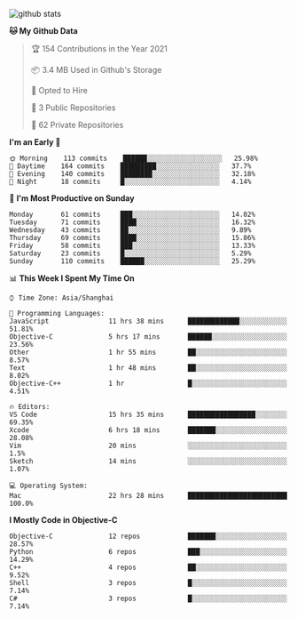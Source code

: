 
![github stats](https://github-readme-stats.vercel.app/api?username=ChesterYue&show_icons=true&count_private=true)

<!-- ![wakatime](https://github-readme-stats.vercel.app/api/wakatime?username=ChesterYue&layout=compact) -->

<!-- ![wakatime](https://github-readme-stats.vercel.app/api/top-langs/?username=ChesterYue&layout=compact) -->

<!--START_SECTION:waka-->
**🐱 My Github Data** 

> 🏆 154 Contributions in the Year 2021
 > 
> 📦 3.4 MB Used in Github's Storage 
 > 
> 💼 Opted to Hire
 > 
> 📜 3 Public Repositories 
 > 
> 🔑 62 Private Repositories  
 > 
**I'm an Early 🐤** 

```text
🌞 Morning    113 commits    ██████░░░░░░░░░░░░░░░░░░░   25.98% 
🌆 Daytime    164 commits    █████████░░░░░░░░░░░░░░░░   37.7% 
🌃 Evening    140 commits    ████████░░░░░░░░░░░░░░░░░   32.18% 
🌙 Night      18 commits     █░░░░░░░░░░░░░░░░░░░░░░░░   4.14%

```
📅 **I'm Most Productive on Sunday** 

```text
Monday       61 commits     ███░░░░░░░░░░░░░░░░░░░░░░   14.02% 
Tuesday      71 commits     ████░░░░░░░░░░░░░░░░░░░░░   16.32% 
Wednesday    43 commits     ██░░░░░░░░░░░░░░░░░░░░░░░   9.89% 
Thursday     69 commits     ████░░░░░░░░░░░░░░░░░░░░░   15.86% 
Friday       58 commits     ███░░░░░░░░░░░░░░░░░░░░░░   13.33% 
Saturday     23 commits     █░░░░░░░░░░░░░░░░░░░░░░░░   5.29% 
Sunday       110 commits    ██████░░░░░░░░░░░░░░░░░░░   25.29%

```


📊 **This Week I Spent My Time On** 

```text
⌚︎ Time Zone: Asia/Shanghai

💬 Programming Languages: 
JavaScript               11 hrs 38 mins      █████████████░░░░░░░░░░░░   51.81% 
Objective-C              5 hrs 17 mins       ██████░░░░░░░░░░░░░░░░░░░   23.56% 
Other                    1 hr 55 mins        ██░░░░░░░░░░░░░░░░░░░░░░░   8.57% 
Text                     1 hr 48 mins        ██░░░░░░░░░░░░░░░░░░░░░░░   8.02% 
Objective-C++            1 hr                █░░░░░░░░░░░░░░░░░░░░░░░░   4.51%

🔥 Editors: 
VS Code                  15 hrs 35 mins      █████████████████░░░░░░░░   69.35% 
Xcode                    6 hrs 18 mins       ███████░░░░░░░░░░░░░░░░░░   28.08% 
Vim                      20 mins             ░░░░░░░░░░░░░░░░░░░░░░░░░   1.5% 
Sketch                   14 mins             ░░░░░░░░░░░░░░░░░░░░░░░░░   1.07%

💻 Operating System: 
Mac                      22 hrs 28 mins      █████████████████████████   100.0%

```

**I Mostly Code in Objective-C** 

```text
Objective-C              12 repos            ███████░░░░░░░░░░░░░░░░░░   28.57% 
Python                   6 repos             ███░░░░░░░░░░░░░░░░░░░░░░   14.29% 
C++                      4 repos             ██░░░░░░░░░░░░░░░░░░░░░░░   9.52% 
Shell                    3 repos             █░░░░░░░░░░░░░░░░░░░░░░░░   7.14% 
C#                       3 repos             █░░░░░░░░░░░░░░░░░░░░░░░░   7.14%

```



<!--END_SECTION:waka-->